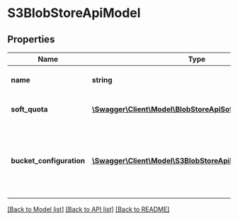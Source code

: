 # S3BlobStoreApiModel

## Properties
Name | Type | Description | Notes
------------ | ------------- | ------------- | -------------
**name** | **string** | The name of the S3 blob store. | 
**soft_quota** | [**\Swagger\Client\Model\BlobStoreApiSoftQuota**](BlobStoreApiSoftQuota.md) | Settings to control the soft quota. | [optional] 
**bucket_configuration** | [**\Swagger\Client\Model\S3BlobStoreApiBucketConfiguration**](S3BlobStoreApiBucketConfiguration.md) | The S3 specific configuration details for the S3 object that&#39;ll contain the blob store. | 

[[Back to Model list]](../README.md#documentation-for-models) [[Back to API list]](../README.md#documentation-for-api-endpoints) [[Back to README]](../README.md)


